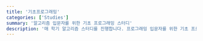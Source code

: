 ```yaml
---
title: '기초프로그래밍'
categories: ['Studies']
summary: '알고리즘 입문자를 위한 기초 프로그래밍 스터디'
description: '매 학기 알고리즘 스터디를 진행합니다. 프로그래밍 입문자를 위한 기초 프로그래밍 스터디 또한 개설됩니다. 원하는 주제의 자율 스터디를 진행할 수도 있습니다.'
---
```

